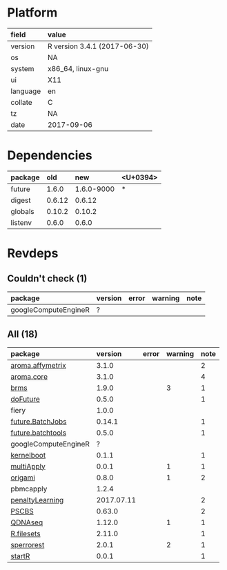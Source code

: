 # Platform

|field    |value                        |
|:--------|:----------------------------|
|version  |R version 3.4.1 (2017-06-30) |
|os       |NA                           |
|system   |x86_64, linux-gnu            |
|ui       |X11                          |
|language |en                           |
|collate  |C                            |
|tz       |NA                           |
|date     |2017-09-06                   |

# Dependencies

|package |old    |new        |<U+0394>  |
|:-------|:------|:----------|:--|
|future  |1.6.0  |1.6.0-9000 |*  |
|digest  |0.6.12 |0.6.12     |   |
|globals |0.10.2 |0.10.2     |   |
|listenv |0.6.0  |0.6.0      |   |

# Revdeps

## Couldn't check (1)

|package              |version |error |warning |note |
|:--------------------|:-------|:-----|:-------|:----|
|googleComputeEngineR |?       |      |        |     |

## All (18)

|package                                            |version    |error |warning |note |
|:--------------------------------------------------|:----------|:-----|:-------|:----|
|[aroma.affymetrix](problems.md#aroma.affymetrix)   |3.1.0      |      |        |2    |
|[aroma.core](problems.md#aroma.core)               |3.1.0      |      |        |4    |
|[brms](problems.md#brms)                           |1.9.0      |      |3       |1    |
|[doFuture](problems.md#dofuture)                   |0.5.0      |      |        |1    |
|fiery                                              |1.0.0      |      |        |     |
|[future.BatchJobs](problems.md#future.batchjobs)   |0.14.1     |      |        |1    |
|[future.batchtools](problems.md#future.batchtools) |0.5.0      |      |        |1    |
|googleComputeEngineR                               |?          |      |        |     |
|[kernelboot](problems.md#kernelboot)               |0.1.1      |      |        |1    |
|[multiApply](problems.md#multiapply)               |0.0.1      |      |1       |1    |
|[origami](problems.md#origami)                     |0.8.0      |      |1       |2    |
|pbmcapply                                          |1.2.4      |      |        |     |
|[penaltyLearning](problems.md#penaltylearning)     |2017.07.11 |      |        |2    |
|[PSCBS](problems.md#pscbs)                         |0.63.0     |      |        |2    |
|[QDNAseq](problems.md#qdnaseq)                     |1.12.0     |      |1       |1    |
|[R.filesets](problems.md#r.filesets)               |2.11.0     |      |        |1    |
|[sperrorest](problems.md#sperrorest)               |2.0.1      |      |2       |1    |
|[startR](problems.md#startr)                       |0.0.1      |      |        |1    |

